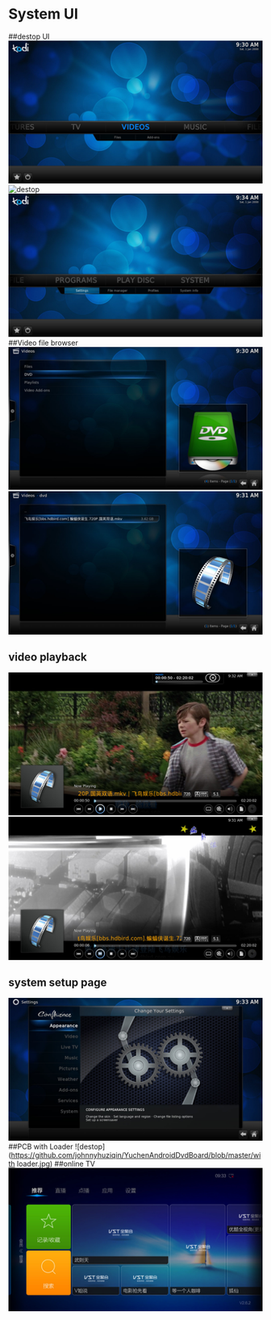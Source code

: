 # System UI
##destop UI
![destop](https://github.com/johnnyhuziqin/YuchenAndroidDvdBoard/blob/master/device-2015-03-04-204428.jpg)
![destop](https://github.com/johnnyhuziqin/YuchenAndroidDvdBoard/blob/master/device-2015-03-04-120422.jpg)
![destop](https://github.com/johnnyhuziqin/YuchenAndroidDvdBoard/blob/master/device-2015-03-04-204818.jpg)
##Video file browser
![destop](https://github.com/johnnyhuziqin/YuchenAndroidDvdBoard/blob/master/device-2015-03-04-204454.jpg)
![destop](https://github.com/johnnyhuziqin/YuchenAndroidDvdBoard/blob/master/device-2015-03-04-204507.jpg)
## video playback
![destop](https://github.com/johnnyhuziqin/YuchenAndroidDvdBoard/blob/master/device-2015-03-04-204627.jpg)
![destop](https://github.com/johnnyhuziqin/YuchenAndroidDvdBoard/blob/master/device-2015-03-04-204527.jpg)
## system setup page
![destop](https://github.com/johnnyhuziqin/YuchenAndroidDvdBoard/blob/master/device-2015-03-04-204750.jpg)
##PCB with Loader
![destop](https://github.com/johnnyhuziqin/YuchenAndroidDvdBoard/blob/master/with loader.jpg)
##online TV
![destop](https://github.com/johnnyhuziqin/YuchenAndroidDvdBoard/blob/master/device-2015-03-04-204714.jpg)
